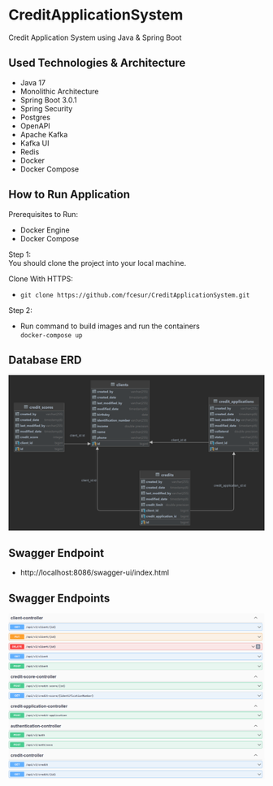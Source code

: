 # CreditApplicationSystem

Credit Application System using Java & Spring Boot

## Used Technologies & Architecture

- Java 17
- Monolithic Architecture
- Spring Boot 3.0.1
- Spring Security
- Postgres
- OpenAPI
- Apache Kafka
- Kafka UI
- Redis
- Docker
- Docker Compose

## How to Run Application

Prerequisites to Run:

- Docker Engine
- Docker Compose

Step 1:\
You should clone the project into your local machine.

Clone With HTTPS:
- `git clone https://github.com/fcesur/CreditApplicationSystem.git`

Step 2:
- Run command to build images and run the containers\
`docker-compose up`


## Database ERD

![ERD](doc_images/er_diagram.png)

## Swagger Endpoint

- http://localhost:8086/swagger-ui/index.html

## Swagger Endpoints

![Swagger](doc_images/swagger_endpoints.png)



